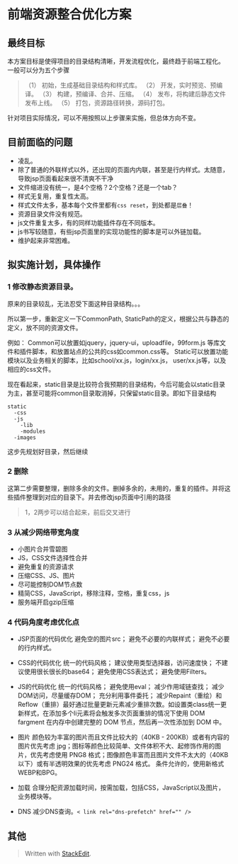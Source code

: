 # 前端资源整合优化方案 
## 最终目标
本方案目标是使得项目的目录结构清晰，开发流程优化，最终趋于前端工程化。
一般可以分为五个步骤
> （1） 初始，生成基础目录结构和样式库。
（2） 开发，实时预览、预编译。
（3） 构建，预编译、合并、压缩。
（4） 发布，将构建后静态文件发布上线。
（5） 打包，资源路径转换，源码打包。
 
针对项目实际情况，可以不用按照以上步骤来实施，但总体方向不变。

## 目前面临的问题
- 凌乱。
- 除了普通的外联样式以外，还出现的页面内内联，甚至是行内样式。太随意，导致jsp页面看起来很不清爽不干净
- 文件缩进没有统一，是4个空格？2个空格？还是一个tab？
- 样式无复用，重复性太高。
- 样式文件太多，基本每个文件里都有`css reset`，到处都是`层叠`！
- 资源目录文件没有规范。
- js文件重复太多，有的同样功能插件存在不同版本。
- js书写较随意，有些jsp页面里的实现功能性的脚本是可以外链加载。
- 维护起来非常困难。

## 拟实施计划，具体操作
### 1 修改静态资源目录。
原来的目录较乱，无法忍受下面这种目录结构。。。

所以第一步，重新定义一下CommonPath, StaticPath的定义，根据公共与静态的定义，放不同的资源文件。

例如：
Common可以放置如jquery，jquery-ui，uploadfile，99form.js 等库文件和插件脚本，和放置站点的公共的css如common.css等。
Static可以放置功能模块以及业务相关的脚本，比如school/xx.js，login/xx.js， user/xx.js等，以及相应的css文件。

现在看起来，static目录是比较符合我预期的目录结构，今后可能会以static目录为主，甚至可能将common目录取消掉，只保留static目录。即如下目录结构
```
static
  -css
  -js
    -lib
    -modules
  -images
```

这步先规划好目录，然后继续

### 2  删除
这第二步需要整理，删除多余的文件。删掉多余的，未用的，重复的插件。并将这些插件整理到对应的目录下。并去修改jsp页面中引用的路径

> 1，2两步可以结合起来，前后交叉进行

### 3 从减少网络带宽角度
- 小图片合并雪碧图
- JS，CSS文件选择性合并
- 避免重复的资源请求
- 压缩CSS、JS、图片
- 尽可能控制DOM节点数
- 精简CSS，JavaScript，移除注释，空格，重复css，js
- 服务端开启gzip压缩

### 4 代码角度考虑优化点
- JSP页面的代码优化
    避免空的图片src；
    避免不必要的内联样式；
    避免不必要的行内样式。

- CSS的代码优化
    统一的代码风格；
    建议使用类型选择器，访问速度快；
    不建议使用很长很长的base64；
    避免使用CSS表达式；
    避免使用Filters。
    
- JS的代码优化
    统一的代码风格；
    避免使用eval；
    减少作用域链查找；
    减少DOM访问，尽量缓存DOM；
    充分利用事件委托；
    减少Repaint（重绘）和Reflow（重排）最好通过批量更新元素减少重排次数。如设置类class统一更新样式，在添加多个li元素将会触发多次页面重排的情况下使用 DOM fargment 在内存中创建完整的 DOM 节点，然后再一次性添加到 DOM 中。

- 图片
    颜色较为丰富的图片而且文件比较大的（40KB - 200KB）或者有内容的图片优先考虑 jpg；图标等颜色比较简单、文件体积不大、起修饰作用的图片，优先考虑使用 PNG8 格式；图像颜色丰富而且图片文件不太大的（40KB 以下）或有半透明效果的优先考虑 PNG24 格式。
    条件允许的，使用新格式WEBP和BPG。
- 加载
    合理分配资源加载时间，按需加载，包括CSS，JavaScript以及图片，业务模块等。
- DNS
    减少DNS查询。`< link rel="dns-prefetch" href="" />`

## 其他


> Written with [StackEdit](https://stackedit.io/).